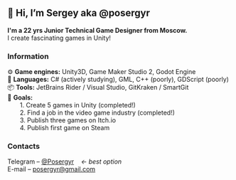 ## 👋 Hi, I’m Sergey aka @posergyr
**I'm a 22 yrs Junior Technical Game Designer from Moscow.**  
I create fascinating games in Unity!

### Information

⚙️ **Game engines:** Unity3D, Game Maker Studio 2, Godot Engine  
📃 **Languages:** C# (actively studying), GML, C++ (poorly), GDScript (poorly)  
📦 **Tools:** JetBrains Rider / Visual Studio, GitKraken / SmartGit  
🗻 **Goals:**  
&emsp;&emsp;1. Create 5 games in Unity (completed!)  
&emsp;&emsp;2. Find a job in the video game industry (completed!)  
&emsp;&emsp;3. Publish three games on Itch.io  
&emsp;&emsp;4. Publish first game on Steam

### Contacts
Telegram – [@Posergyr](https://t.me/Posergyr) &nbsp;&nbsp; *← best option*  
E-mail – posergyr@gmail.com

<!---
posergyr/posergyr is a ✨ special ✨ repository because its `README.md` (this file) appears on your GitHub profile.
You can click the Preview link to take a look at your changes. рр
--->
